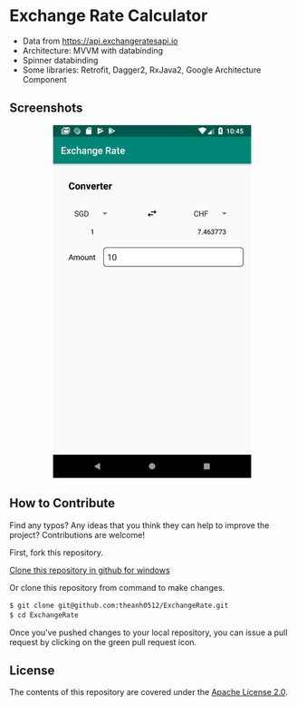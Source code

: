 # Exchange Rate Calculator
* Data from https://api.exchangeratesapi.io
* Architecture: MVVM with databinding
* Spinner databinding
* Some libraries: Retrofit, Dagger2, RxJava2, Google Architecture Component

## Screenshots
<p align="center">
  <img src="/screenshots/Screenshot_1.png" width="350" alt="accessibility text">
</p>

## How to Contribute

Find any typos? Any ideas that you think they can help to improve the project? Contributions are welcome!

First, fork this repository.

[Clone this repository in github for windows](github-windows://openRepo/https://github.com/theanh0512/ExchangeRate)

Or clone this repository from command to make changes.

```sh
$ git clone git@github.com:theanh0512/ExchangeRate.git
$ cd ExchangeRate
```

Once you've pushed changes to your local repository, you can issue a pull request by clicking on the green pull request icon.

## License

The contents of this repository are covered under the [Apache License 2.0](LICENSE).
